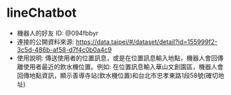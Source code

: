 # lineChatbot
- 機器⼈的好友 ID: @094fbbyr
- 連接的公開資料來源: https://data.taipei/#/dataset/detail?id=155999f2-3c5d-486b-af58-d7f4c0b0a4c9
- 使⽤說明: 傳送使用者的位置訊息，或是在位置訊息輸入地點，機器人會回傳離使用者最近的飲水機位置。例如: 在位置訊息輸入華山文創園區，機器人會回傳地點資訊，顯示善導寺站(飲水機位置)和台北市忠孝東路1段58號(確切地址)